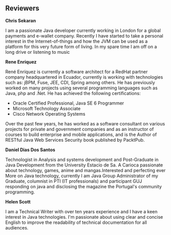 ## Reviewers


**Chris Sekaran**

I am a passionate Java developer currently working in London for a global payments and e-wallet company. Recently I have started to take a personal interest in the Internet-of-things and how the JVM can be used as a platform for this very future form of living.
In my spare time I am off on a long drive or listening to music

**Rene Enriquez**

René Enríquez is currently a software architect for a RedHat partner company headquartered in Ecuador, currently is working with technologies such as: jBPM, Fuse, JEE, CDI, Spring among others. He has previously worked on many projects using several programming languages such as Java, php and .Net. He has achieved the following certifications:

* Oracle Certified Professional, Java SE 6 Programmer
* Microsoft Technology Associate
* Cisco Network Operating Systems

Over the past few years, he has worked as a software consultant on various projects for private and government companies and as an instructor of courses to build enterprise and mobile applications, and is the Author of RESTful Java Web Services Security book published by PacktPub.

**Daniel Dias Dos Santos**

Technologist in Analysis and systems development and Post-Graduate in Java Development from the University Estacio de Sa. A Carioca passionate about technology, games, anime and mangas.Interested and perfecting ever
More on Java technology, currently I am Java Group Administrator of my Graduate, columnist in PTI (IT professionals) and participant GUJ responding on java and disclosing the magazine  the Portugal's community  programming.

**Helen Scott**

I am a Technical Writer with over ten years experience and I have a keen interest in Java technologies. I'm passionate about using clear and concise English to improve the readability of technical documentation for all audiences. 